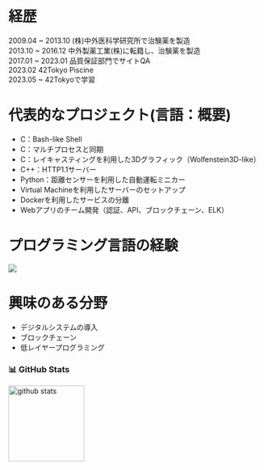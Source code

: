 # 経歴
2009.04 ~ 2013.10 (株)中外医科学研究所で治験薬を製造  
2013.10 ~ 2016.12 中外製薬工業(株)に転籍し、治験薬を製造  
2017.01 ~ 2023.01 品質保証部門でサイトQA  
2023.02 42Tokyo Piscine  
2023.05 ~ 42Tokyoで学習   
  
# 代表的なプロジェクト(言語：概要)
- C：Bash-like Shell
- C：マルチプロセスと同期
- C：レイキャスティングを利用した3Dグラフィック（Wolfenstein3D-like）
- C++：HTTP1.1サーバー
- Python：距離センサーを利用した自動運転ミニカー
- Virtual Machineを利用したサーバーのセットアップ
- Dockerを利用したサービスの分離
- Webアプリのチーム開発（認証、API、ブロックチェーン、ELK）

# プログラミング言語の経験  
![](http://github-profile-summary-cards.vercel.app/api/cards/most-commit-language?username=jizots&theme=dark)
  
# 興味のある分野  
- デジタルシステムの導入
- ブロックチェーン
- 低レイヤープログラミング  
  
### 📊 GitHub Stats  
<p align="left"> 
  <img alt="github stats" height="150px" src="https://github-readme-stats.vercel.app/api?username=jizots&count_private=true&show_icons=true&show_icons=true&theme=onedark" />
</p>

